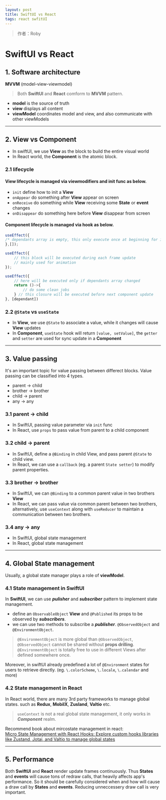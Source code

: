 ```yaml
---
layout: post
title: SwiftUI vs React
tags: react swfitUI
---
```


> 作者：Roby

# **SwiftUI** vs **React**

## **1. Software architecture**
**MVVM** (model-view-viewmodel)
> Both **SwiftUI** and **React** comform to **MVVM** pattern.

- **model** is the source of truth
- **view** displays all content
- **viewModel** coordinates model and view, and also communicate with other viewModels


---

## **2. View vs Component**
- In swiftUI, we use **View** as the block to build the entire visual world
- In React world, the **Component** is the atomic block.

### **2.1 lifecycle**
#### **View** lifecycle is managed via **viewmodifiers** and **init** func as below.
- `init` define how to init a **View**
- `onAppear` do something after **View** appear on screen
- `onReceive` do something while **View** receiving some **State** or **event** changes
- `onDisappear` do something here before **View** disappear from screen

#### **Component** lifecycle is managed via **hook** as below.
```javascript
useEffect({
/* dependants array is empty, this only execute once at beginning for init*/
},[]);

useEffect({
    // this block will be executed during each frame update 
    // mainly used for animation
});

useEffect({
    // here will be executed only if dependants array changed
    return ()->{
        // do some clean jobs
    } // this closure will be executed before next component update
}, [dependant])
```
### **2.2 `@State` vs `useState`**
- In **View**, we use `@State` to associate a value, while it changes will cause **View** updates 
- In **Component**, `useState` hook will return `[value, setValue]`, the `getter` and `setter` are used for sync update in a **Component**


---
## **3. Value passing**
It's an important topic for value passing between differect blocks. Value passing can be classified into 4 types.
- parent -> child
- brother -> brother
- child -> parent
- any -> any

### **3.1 parent -> child**
- In SwiftUI, passing value parameter via `init` func
- In React, use `props` to pass value from parent to a child component

### **3.2 child -> parent**
- In SwiftUI, define a `@Binding` in child View, and pass parent `@State` to child view.
- In React, we can use a `callback` (eg. a parent `State setter`)  to modify parent properties.

### **3.3 brother -> brother**
- In SwiftUI, we can `@Binding` to a  common parent value in two brothers **View**
- In React, we can pass value via common parent between two brothers, alternatively, use `useContext` along with `useReducer` to maintain a communication  between two brothers.

### **3.4 any -> any**
- In SwiftUI, global state management
- In React, global state management


---
## **4. Global State management**
Usually,  a global state manager plays a role of **viewModel**.

### **4.1 State management in SwiftUI**
In **SwiftUI**, we can use ***pulisher*** and ***subscriber*** pattern to implement state management.
 -  define an `ObservableObject` **View** and `@Published` its props to be observed by ***subscribers***.     
 - we can use two methods to subscribe a ***publisher***. `@ObservedObject` and `@EnvironmentObject`.


>`@EnvironmentObject` is more global than `@ObservedObject`,    `@ObservedObject` cannot be shared without **props drilling**.   `@EnvironmentObject` is totally free to use in different Views after defined somewhere once.

Moreover, in swiftUI already predefined a lot of `@Environment` states for users to retrieve directly. (eg. `\.colorScheme`, `\.locale`, `\.calendar` and more)


### **4.2 State management in React**
In React world, there are many 3rd party frameworks to manage global states. such as **Redux**, **MobilX**, **Zusland**, **Valtio** etc.

> `useContext` is not a real global state management, it only works in ***Component*** realm.

Recommend book about mircostate management in react: [	
Micro State Management with React Hooks: Explore custom hooks libraries like Zustand, Jotai, and Valtio to manage global states](https://www.amazon.com/-/zh_TW/Daishi-Kato-ebook/dp/B09P5QRJ79/ref=sr_1_1?keywords=Micro+State+Management+with+React+Hooks%3A+Explore+custom+hooks+libraries+like+Zustand%2C+Jotai%2C+and+Valtio+to+manage+global+states&qid=1654502835&sr=8-1)


---
## **5. Performance**
Both **SwiftUI** and **React** render update frames continuously. Thus **States** and **events** will cause tons of redraw calls, that heavily affects app's performance.
So it should be carefully considered when and how will cause a draw call by **States** and **events**.
Reducing unneccessery draw call is very important. 